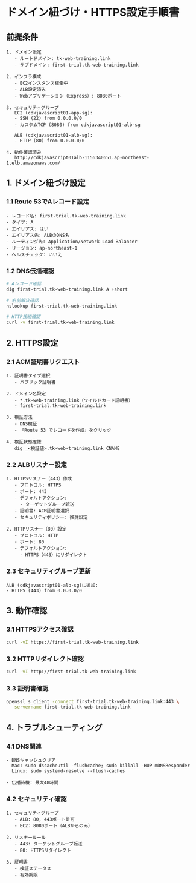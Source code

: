 # ドメイン紐づけ・HTTPS設定手順書

## 前提条件
```
1. ドメイン設定
   - ルートドメイン: tk-web-training.link
   - サブドメイン: first-trial.tk-web-training.link

2. インフラ構成
   - EC2インスタンス稼働中
   - ALB設定済み
   - Webアプリケーション（Express）: 8080ポート

3. セキュリティグループ
   EC2 (cdkjavascript01-app-sg):
   - SSH (22) from 0.0.0.0/0
   - カスタムTCP (8080) from cdkjavascript01-alb-sg

   ALB (cdkjavascript01-alb-sg):
   - HTTP (80) from 0.0.0.0/0

4. 動作確認済み
   http://cdkjavascript01alb-1156340651.ap-northeast-1.elb.amazonaws.com/
```

## 1. ドメイン紐づけ設定

### 1.1 Route 53でAレコード設定
```
- レコード名: first-trial.tk-web-training.link
- タイプ: A
- エイリアス: はい
- エイリアス先: ALBのDNS名
- ルーティング先: Application/Network Load Balancer
- リージョン: ap-northeast-1
- ヘルスチェック: いいえ
```

### 1.2 DNS伝播確認
```bash
# Aレコード確認
dig first-trial.tk-web-training.link A +short

# 名前解決確認
nslookup first-trial.tk-web-training.link

# HTTP接続確認
curl -v first-trial.tk-web-training.link
```

## 2. HTTPS設定

### 2.1 ACM証明書リクエスト
```
1. 証明書タイプ選択
   - パブリック証明書

2. ドメイン名設定
   - *.tk-web-training.link（ワイルドカード証明書）
   - first-trial.tk-web-training.link

3. 検証方法
   - DNS検証
   - 「Route 53 でレコードを作成」をクリック

4. 検証状態確認
   dig _<検証値>.tk-web-training.link CNAME
```

### 2.2 ALBリスナー設定
```
1. HTTPSリスナー（443）作成
   - プロトコル: HTTPS
   - ポート: 443
   - デフォルトアクション: 
     - ターゲットグループ転送
   - 証明書: ACM証明書選択
   - セキュリティポリシー: 推奨設定

2. HTTPリスナー（80）設定
   - プロトコル: HTTP
   - ポート: 80
   - デフォルトアクション: 
     - HTTPS（443）にリダイレクト
```

### 2.3 セキュリティグループ更新
```
ALB (cdkjavascript01-alb-sg)に追加:
- HTTPS (443) from 0.0.0.0/0
```

## 3. 動作確認

### 3.1 HTTPSアクセス確認
```bash
curl -vI https://first-trial.tk-web-training.link
```

### 3.2 HTTPリダイレクト確認
```bash
curl -vI http://first-trial.tk-web-training.link
```

### 3.3 証明書確認
```bash
openssl s_client -connect first-trial.tk-web-training.link:443 \
  -servername first-trial.tk-web-training.link
```

## 4. トラブルシューティング

### 4.1 DNS関連
```
- DNSキャッシュクリア
  Mac: sudo dscacheutil -flushcache; sudo killall -HUP mDNSResponder
  Linux: sudo systemd-resolve --flush-caches

- 伝播待機: 最大48時間
```

### 4.2 セキュリティ確認
```
1. セキュリティグループ
   - ALB: 80, 443ポート許可
   - EC2: 8080ポート（ALBからのみ）

2. リスナールール
   - 443: ターゲットグループ転送
   - 80: HTTPSリダイレクト

3. 証明書
   - 検証ステータス
   - 有効期限
```
